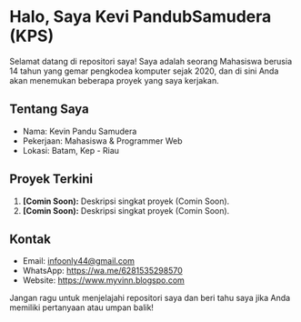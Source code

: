 # Halo, Saya Kevi PandubSamudera (KPS)

Selamat datang di repositori saya! Saya adalah seorang Mahasiswa berusia 14 tahun yang gemar pengkodea komputer sejak 2020, dan di sini Anda akan menemukan beberapa proyek yang saya kerjakan.

## Tentang Saya

- Nama: Kevin Pandu Samudera
- Pekerjaan: Mahasiswa & Programmer Web
- Lokasi: Batam, Kep - Riau

## Proyek Terkini

1. **[Comin Soon):** Deskripsi singkat proyek (Comin Soon).
2. **[Comin Soon):** Deskripsi singkat proyek (Comin Soon).

## Kontak

- Email: infoonly44@gmail.com
- WhatsApp: https://wa.me/6281535298570
- Website: https://www.myvinn.blogspo.com

Jangan ragu untuk menjelajahi repositori saya dan beri tahu saya jika Anda memiliki pertanyaan atau umpan balik!
